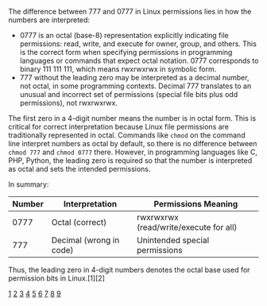 The difference between 777 and 0777 in Linux permissions lies in how the numbers are interpreted:

- 0777 is an octal (base-8) representation explicitly indicating file permissions: read, write, and execute for owner, group,
  and others. This is the correct form when specifying permissions in programming languages or commands that expect octal
  notation. 0777 corresponds to binary 111 111 111, which means rwxrwxrwx in symbolic form.
- 777 without the leading zero may be interpreted as a decimal number, not octal, in some programming contexts. Decimal 777
  translates to an unusual and incorrect set of permissions (special file bits plus odd permissions), not rwxrwxrwx.

The first zero in a 4-digit number means the number is in octal form. This is critical for correct interpretation because
Linux file permissions are traditionally represented in octal. Commands like `chmod` on the command line interpret numbers as
octal by default, so there is no difference between `chmod 777` and `chmod 0777` there. However, in programming languages
like C, PHP, Python, the leading zero is required so that the number is interpreted as octal and sets the intended
permissions.

In summary:

| Number | Interpretation          | Permissions Meaning                    |
| ------ | ----------------------- | -------------------------------------- |
| 0777   | Octal (correct)         | rwxrwxrwx (read/write/execute for all) |
| 777    | Decimal (wrong in code) | Unintended special permissions         |

Thus, the leading zero in 4-digit numbers denotes the octal base used for permission bits in Linux.[1][2]

[1](https://digitalfortress.tech/php/difference-file-mode-0777-vs-777/)
[2](https://www.reddit.com/r/linux/comments/10zk39/why_does_chmod_7777_dirname_chmod_0000_dirname/)
[3](https://www.reddit.com/r/linux4noobs/comments/tt5xds/noob_question_about_chmod_777_and_775/)
[4](https://www.warp.dev/terminus/linux-file-permissions-explained)
[5](https://www.prestashop.com/forums/topic/30215-write-permissions-777-vs-recursively-whats-that-chmod/)
[6](https://stackoverflow.com/questions/5786326/how-to-create-a-directory-and-give-permission-in-single-command)
[7](https://stackoverflow.com/questions/8328481/chmod-777-to-a-folder-and-all-contents)
[8](https://www.redhat.com/en/blog/introduction-chmod) [9](https://linuxize.com/post/what-does-chmod-777-mean/)
